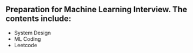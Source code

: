 ## Preparation for Machine Learning Interview. The contents include:
- System Design
- ML Coding
- Leetcode
